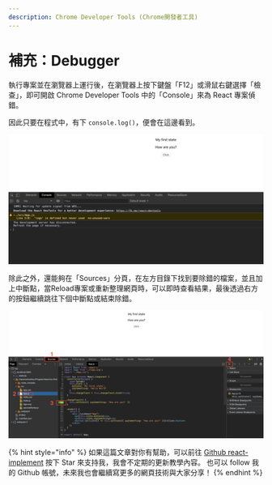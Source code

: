 ```yaml
---
description: Chrome Developer Tools (Chrome開發者工具)
---
```


# 補充：Debugger

執行專案並在瀏覽器上運行後，在瀏覽器上按下鍵盤「F12」或滑鼠右鍵選擇「檢查」，即可開啟 Chrome Developer Tools 中的「Console」來為 React 專案偵錯。

因此只要在程式中，有下 `console.log()`，便會在這邊看到。

![debug](https://github.com/weichinhsu/react-implement/blob/master/images/ch1/debug-1.png?raw=true)

除此之外，還能夠在「Sources」分頁，在左方目錄下找到要除錯的檔案，並且加上中斷點，當Reload專案或重新整理網頁時，可以即時查看結果，最後透過右方的按鈕繼續跳往下個中斷點或結束除錯。

![debug](https://github.com/weichinhsu/react-implement/blob/master/images/ch1/debug-2.png?raw=true)

{% hint style="info" %}
如果這篇文章對你有幫助，可以前往 [Github react-implement](https://github.com/weichinhsu/react-implement) 按下 Star 來支持我，我會不定期的更新教學內容。 也可以 follow 我的 Github 帳號，未來我也會繼續寫更多的網頁技術與大家分享！
{% endhint %}

